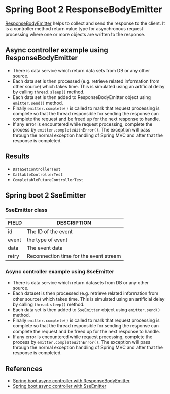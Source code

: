 # Spring Boot 2 ResponseBodyEmitter

[ResponseBodyEmitter](https://docs.spring.io/spring/docs/current/javadoc-api/org/springframework/web/servlet/mvc/method/annotation/ResponseBodyEmitter.html) helps to collect and send the response to the client. It is a controller method return value type for asynchronous request processing where one or more objects are written to the response.

## Async controller example using ResponseBodyEmitter
- There is data service which return data sets from DB or any other source.
- Each data set is then processed (e.g. retrieve related information from other source) which takes time. This is simulated using an artificial delay by calling `thread.sleep()` method.
- Each data set is then added to ResponseBodyEmitter object using `emitter.send()` method.
- Finally `emitter.complete()` is called to mark that request processing is complete so that the thread responsible for sending the response can complete the request and be freed up for the next response to handle.
- If any error is encountered while request processing, complete the process by `emitter.completeWithError()`. The exception will pass through the normal exception handling of Spring MVC and after that the response is completed.

## Results
- `DataSetControllerTest`
- `CallableControllerTest`
- `CompletableFutureControllerTest`

## Spring boot 2 SseEmitter
### SseEmitter class

FIELD | DESCRIPTION
---|-----
id | The ID of the event
event | the type of event
data | The event data
retry | Reconnection time for the event stream

### Async controller example using SseEmitter
- There is data service which return datasets from DB or any other source.
- Each dataset is then processed (e.g. retrieve related information from other source) which takes time. This is simulated using an artificial delay by calling `thread.sleep()` method.
- Each data set is then added to `SseEmitter` object using `emitter.send()` method.
- Finally `emitter.complete()` is called to mark that request processing is complete so that the thread responsible for sending the response can complete the request and be freed up for the next response to handle.
- If any error is encountered while request processing, complete the process by `emitter.completeWithError()`. The exception will pass through the normal exception handling of Spring MVC and after that the response is completed.

## References
- [Spring boot async controller with ResponseBodyEmitter](https://howtodoinjava.com/spring-boot2/spring-async-controller-responsebodyemitter/)
- [Spring boot async controller with SseEmitter](https://howtodoinjava.com/spring-boot2/spring-async-controller-sseemitter/)